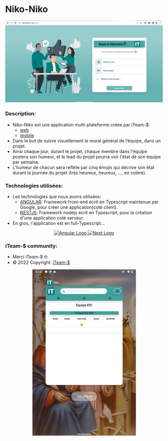 # Niko-Niko

<p align="center">
    <a href="https://niko.iteam-s.mg" target="blank">
        <img src="./data/niko_web.png" width="600" alt="Niko" />
    </a>
</p>

###  **Description:**
  - Niko-Niko est une application multi-plateforme créée par iTeam-$:
    - [web](https://niko.iteam-s.mg)
    - [mobile](https://github.com/iTeam-S/Niko-Niko/releases/tag/v1)
  - Dans le but de suivre visuellement le moral général de 
    l’équipe, dans un projet.
  - Ainsi chaque jour, durant le projet, chaque membre dans l'équipe 
    postera son humeur, et le lead du projet pourra voir l'état de son 
    équipe par semaine.
  - L'humeur de chacun sera reflète par cinq émojis qui décrive son 
    état durant la journée du projet (très heureux, heureux, ..., en colère).

### **Technologies utilisées:**
  - Les technologies que nous avons utilisées:
    - [ANGULAR](https://angular.io/): Framework front-end écrit en Typescript maintenue par Google, pour créer une application(coté client).
    - [NESTJS](https://nestjs.com/): Framework nodejs écrit en Typescript, pour la création d'une application coté serveur.
  - En gros, l'application est en full-Typescript...
<p align="center">
    <a href="https://angular.io/" target="blank">
        <img src="https://angular.io/assets/images/logos/angular/angular.svg" 
           width="100" alt="Angular Logo" />
      </a>
      <a href="https://nestjs.com/" target="blank">
        <img src="https://nestjs.com/img/logo-small.svg" width="100" alt="Nest Logo" />
      </a>
</p>

### **iTeam-$ community:**

  - Merci iTeam-$ 🤓
  - © 2022 Copyright: [iTeam-$](https://www.iteam-s.mg/)

<p align="center">
  <a href="https://niko.iteam-s.mg" target="blank">
    <img src="./data//niko_mobile_1.jpg" width="331" alt="Niko" />
  </a>
</p>
